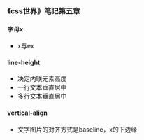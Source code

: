### 《css世界》笔记第五章

#### 字母x
* x与ex
#### line-height
* 决定内联元素高度
* 一行文本垂直居中
* 多行文本垂直居中
#### vertical-align
* 文字图片的对齐方式是baseline，x的下边缘

       

                 
                